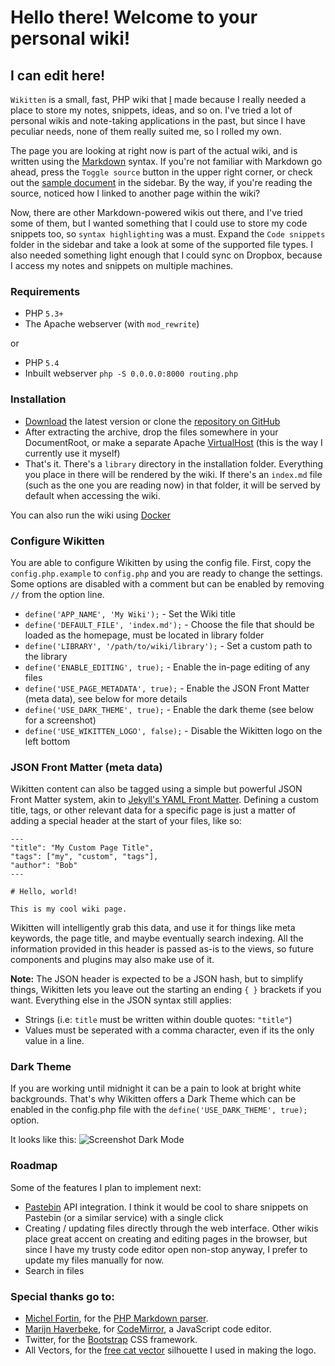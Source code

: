 # Hello there! Welcome to your personal wiki!

## I can edit here!

`Wikitten` is a small, fast, PHP wiki that [I][1] made because I really needed a place to store my notes, snippets, ideas, and so on. I've tried a lot of personal wikis and note-taking applications in the past, but since I have peculiar needs, none of them really suited me, so I rolled my own.

  [1]: https://github.com/victorstanciu

The page you are looking at right now is part of the actual wiki, and is written using the [Markdown](http://daringfireball.net/projects/markdown/syntax) syntax. If you're not familiar with Markdown go ahead, press the `Toggle source` button in the upper right corner, or check out the [sample document](Sample%20Markdown%20document.md) in the sidebar. By the way, if you're reading the source, noticed how I linked to another page within the wiki?

Now, there are other Markdown-powered wikis out there, and I've tried some of them, but I wanted something that I could use to store my code snippets too, so `syntax highlighting` was a must. Expand the `Code snippets` folder in the sidebar and take a look at some of the supported file types. I also needed something light enough that I could sync on Dropbox, because I access my notes and snippets on multiple machines.

### Requirements

* PHP `5.3+`
* The Apache webserver (with `mod_rewrite`)

or

* PHP `5.4`
* Inbuilt webserver `php -S 0.0.0.0:8000 routing.php`

### Installation

* [Download](https://github.com/victorstanciu/Wikitten/archive/master.zip) the latest version or clone the [repository on GitHub](https://github.com/victorstanciu/Wikitten)
* After extracting the archive, drop the files somewhere in your DocumentRoot, or make a separate Apache [VirtualHost](http://httpd.apache.org/docs/2.2/mod/core.html#virtualhost) (this is the way I currently use it myself)
* That's it. There's a `library` directory in the installation folder. Everything you place in there will be rendered by the wiki. If there's an `index.md` file (such as the one you are reading now) in that folder, it will be served by default when accessing the wiki.

You can also run the wiki using [Docker](https://github.com/victorstanciu/Wikitten/wiki/Docker-instructions)

### Configure Wikitten

You are able to configure Wikitten by using the config file.
First, copy the `config.php.example` to `config.php` and you are ready to change the settings.   
Some options are disabled with a comment but can be enabled by removing `//` from the option line.

* `define('APP_NAME', 'My Wiki');` - Set the Wiki title
* `define('DEFAULT_FILE', 'index.md');` - Choose the file that should be loaded as the homepage, must be located in library folder
* `define('LIBRARY', '/path/to/wiki/library');` - Set a custom path to the library
* `define('ENABLE_EDITING', true);` - Enable the in-page editing of any files
* `define('USE_PAGE_METADATA', true);` - Enable the JSON Front Matter (meta data), see below for more details
* `define('USE_DARK_THEME', true);` - Enable the dark theme (see below for a screenshot)
* `define('USE_WIKITTEN_LOGO', false);` - Disable the Wikitten logo on the left bottom

### JSON Front Matter (meta data)

Wikitten content can also be tagged using a simple but powerful JSON Front Matter system, akin to [Jekyll's YAML Front Matter](https://github.com/mojombo/jekyll/wiki/YAML-Front-Matter). Defining a custom title, tags, or other
relevant data for a specific page is just a matter of adding a special header at the start of your files, like so:

    ---
    "title": "My Custom Page Title",
    "tags": ["my", "custom", "tags"],
    "author": "Bob"
    ---

    # Hello, world!

    This is my cool wiki page.

Wikitten will intelligently grab this data, and use it for things like meta keywords, the
page title, and maybe eventually search indexing. All the information provided in this
header is passed as-is to the views, so future components and plugins may also make use of it.

**Note:** The JSON header is expected to be a JSON hash, but to simplify things, Wikitten lets you leave out the starting an ending `{ }` brackets if you want. Everything else in the JSON syntax still applies:

- Strings (i.e: `title` must be written within double quotes: `"title"`)
- Values must be seperated with a comma character, even if its the only value in a line.

### Dark Theme

If you are working until midnight it can be a pain to look at bright white backgrounds. That's why Wikitten offers a Dark Theme which can be enabled in the config.php file with the `define('USE_DARK_THEME', true);` option.

It looks like this:
![Screenshot Dark Mode](static/img/screenshot_dark.png)

### Roadmap

Some of the features I plan to implement next:

* [Pastebin](http://pastebin.com/) API integration. I think it would be cool to share snippets on Pastebin (or a similar service) with a single click
* Creating / updating files directly through the web interface. Other wikis place great accent on creating and editing pages in the browser, but since I have my trusty code editor open non-stop anyway, I prefer to update my files manually for now.
* Search in files

### Special thanks go to:

* [Michel Fortin](http://michelf.ca/home/), for the [PHP Markdown parser](http://michelf.ca/projects/php-markdown/).
* [Marijn Haverbeke](http://marijnhaverbeke.nl/), for [CodeMirror](http://codemirror.net/), a JavaScript code editor.
* Twitter, for the [Bootstrap](http://twitter.github.com/bootstrap/) CSS framework.
* All Vectors, for the [free cat vector](http://www.allvectors.com/cats-vector/) silhouette I used in making the logo.
